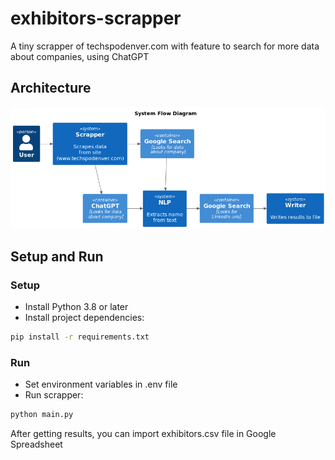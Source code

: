 # exhibitors-scrapper
A tiny scrapper of techspodenver.com with feature to search for more data about companies, using ChatGPT

## Architecture
![architecture](.docs/FlowDiagram.png)

## Setup and Run

### Setup
- Install Python 3.8 or later
- Install project dependencies:
```bash
pip install -r requirements.txt
```

### Run
- Set environment variables in .env file
- Run scrapper:
```bash
python main.py
```

After getting results, you can import exhibitors.csv file in Google Spreadsheet